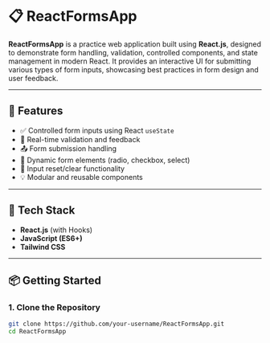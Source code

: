 # 📋 ReactFormsApp

**ReactFormsApp** is a practice web application built using **React.js**, designed to demonstrate form handling, validation, controlled components, and state management in modern React. It provides an interactive UI for submitting various types of form inputs, showcasing best practices in form design and user feedback.

---

## 🚀 Features

- ✅ Controlled form inputs using React `useState`
- 🧪 Real-time validation and feedback
- 📤 Form submission handling
- 🔁 Dynamic form elements (radio, checkbox, select)
- 🧼 Input reset/clear functionality
- 💡 Modular and reusable components

---

## 🧰 Tech Stack

- **React.js** (with Hooks)
- **JavaScript (ES6+)**
- **Tailwind CSS** 

---

## 📦 Getting Started

### 1. Clone the Repository

```bash
git clone https://github.com/your-username/ReactFormsApp.git
cd ReactFormsApp